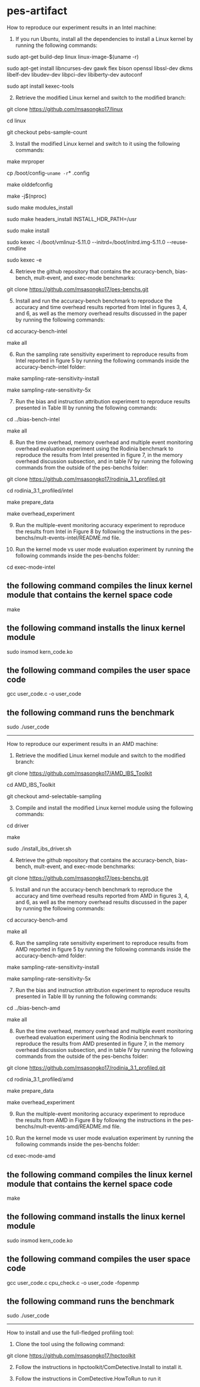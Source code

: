# pes-artifact

How to reproduce our experiment results in an Intel machine:

1. If you run Ubuntu, install all the dependencies to install a Linux kernel by running the following commands:

sudo apt-get build-dep linux linux-image-$(uname -r)

sudo apt-get install libncurses-dev gawk flex bison openssl libssl-dev dkms libelf-dev libudev-dev libpci-dev libiberty-dev autoconf

sudo apt install kexec-tools

2. Retrieve the modified Linux kernel and switch to the modified branch:

git clone https://github.com/msasongko17/linux

cd linux

git checkout pebs-sample-count

3. Install the modified Linux kernel and switch to it using the following commands:

make mrproper

cp /boot/config-`uname -r`* .config

make olddefconfig

make -j$(nproc)

sudo make modules_install

sudo make headers_install INSTALL_HDR_PATH=/usr

sudo make install

sudo kexec -l /boot/vmlinuz-5.11.0 --initrd=/boot/initrd.img-5.11.0 --reuse-cmdline

sudo kexec -e

4. Retrieve the github repository that contains the accuracy-bench, bias-bench, mult-event, and exec-mode benchmarks:

git clone https://github.com/msasongko17/pes-benchs.git

5. Install and run the accuracy-bench benchmark to reproduce the accuracy and time overhead results reported from Intel in figures 3, 4, and 6, as well as the memory overhead results discussed in the paper by running the following commands:

cd accuracy-bench-intel

make all

6. Run the sampling rate sensitivity experiment to reproduce results from Intel reported in figure 5 by running the following commands inside the accuracy-bench-intel folder:

make sampling-rate-sensitivity-install

make sampling-rate-sensitivity-5x

7. Run the bias and instruction attribution experiment to reproduce results presented in Table III by running the following commands:

cd ../bias-bench-intel

make all

8. Run the time overhead, memory overhead and multiple event monitoring overhead evaluation experiment using the Rodinia benchmark to reproduce the results from Intel presented in figure 7, in the memory overhead discussion subsection, and in table IV by running the following commands from the outside of the pes-benchs folder:

git clone https://github.com/msasongko17/rodinia_3.1_profiled.git

cd rodinia_3.1_profiled/intel

make prepare_data

make overhead_experiment

9. Run the multiple-event monitoring accuracy experiment to reproduce the results from Intel in Figure 8 by following the instructions in the pes-benchs/mult-events-intel/README.md file.

10. Run the kernel mode vs user mode evaluation experiment by running the following commands inside the pes-benchs folder:

cd exec-mode-intel

## the following command compiles the linux kernel module that contains the kernel space code

make

## the following command installs the linux kernel module

sudo insmod kern_code.ko

## the following command compiles the user space code

gcc user_code.c -o user_code

## the following command runs the benchmark

sudo ./user_code


*******************************************************************************************

How to reproduce our experiment results in an AMD machine:

1. Retrieve the modified Linux kernel module and switch to the modified branch:

git clone https://github.com/msasongko17/AMD_IBS_Toolkit

cd AMD_IBS_Toolkit

git checkout amd-selectable-sampling

3. Compile and install the modified Linux kernel module using the following commands:

cd driver

make

sudo ./install_ibs_driver.sh

4. Retrieve the github repository that contains the accuracy-bench, bias-bench, mult-event, and exec-mode benchmarks:

git clone https://github.com/msasongko17/pes-benchs.git

5. Install and run the accuracy-bench benchmark to reproduce the accuracy and time overhead results reported from AMD in figures 3, 4, and 6, as well as the memory overhead results discussed in the paper by running the following commands:

cd accuracy-bench-amd

make all

6. Run the sampling rate sensitivity experiment to reproduce results from AMD reported in figure 5 by running the following commands inside the accuracy-bench-amd folder:

make sampling-rate-sensitivity-install

make sampling-rate-sensitivity-5x

7. Run the bias and instruction attribution experiment to reproduce results presented in Table III by running the following commands:

cd ../bias-bench-amd

make all

8. Run the time overhead, memory overhead and multiple event monitoring overhead evaluation experiment using the Rodinia benchmark to reproduce the results from AMD presented in figure 7, in the memory overhead discussion subsection, and in table IV by running the following commands from the outside of the pes-benchs folder:

git clone https://github.com/msasongko17/rodinia_3.1_profiled.git

cd rodinia_3.1_profiled/amd

make prepare_data

make overhead_experiment

9. Run the multiple-event monitoring accuracy experiment to reproduce the results from AMD in Figure 8 by following the instructions in the pes-benchs/mult-events-amd/README.md file.

10. Run the kernel mode vs user mode evaluation experiment by running the following commands inside the pes-benchs folder:

cd exec-mode-amd

## the following command compiles the linux kernel module that contains the kernel space code

make

## the following command installs the linux kernel module

sudo insmod kern_code.ko

## the following command compiles the user space code

gcc user_code.c cpu_check.c -o user_code -fopenmp

## the following command runs the benchmark

sudo ./user_code

*******************************************************************************************

How to install and use the full-fledged profiling tool:

1. Clone the tool using the following command:

git clone https://github.com/msasongko17/hpctoolkit

2. Follow the instructions in hpctoolkit/ComDetective.Install to install it.

3. Follow the instructions in ComDetective.HowToRun to run it

